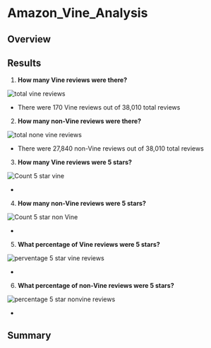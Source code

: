 # Amazon_Vine_Analysis

## Overview

## Results

1. **How many Vine reviews were there?**

![total vine reviews](https://user-images.githubusercontent.com/100237685/191079758-21e5ea53-6a43-482b-9132-6f6edbbd0447.png)

  - There were 170 Vine reviews out of 38,010 total reviews


2. **How many non-Vine reviews were there?**

![total none vine reviews](https://user-images.githubusercontent.com/100237685/191079770-c9703df5-c427-44a8-b5cb-5d5deeb86c9a.png)

  - There were 27,840 non-Vine reviews out of 38,010 total reviews
  
3. **How many Vine reviews were 5 stars?**

![Count 5 star vine](https://user-images.githubusercontent.com/100237685/191084064-41fa0e18-187c-45d2-aea3-8ecdbc8a5977.png)

  -
  
4. **How many non-Vine reviews were 5 stars?**

![Count 5 star non Vine](https://user-images.githubusercontent.com/100237685/191084120-ea02759d-8cdb-4571-8dbf-32b09f691d82.png)

  -

5. **What percentage of Vine reviews were 5 stars?**

![perventage 5 star vine reviews](https://user-images.githubusercontent.com/100237685/191084175-1ad7fede-7faf-4657-ac92-ca598e1defbb.png)

  -

6. **What percentage of non-Vine reviews were 5 stars?**

![percentage 5 star nonvine reviews](https://user-images.githubusercontent.com/100237685/191084207-f0e182fd-d68b-49f9-8501-8d7eb89e5dbd.png)

  -

## Summary
